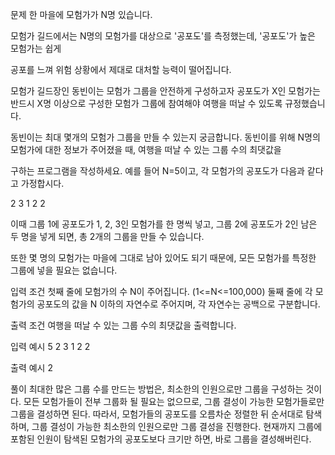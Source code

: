 문제
한 마을에 모험가가 N명 있습니다.

모험가 길드에서는 N명의 모험가를 대상으로 '공포도'를 측정했는데, '공포도'가 높은 모험가는 쉽게

공포를 느껴 위험 상황에서 제대로 대처할 능력이 떨어집니다.

모험가 길드장인 동빈이는 모험가 그룹을 안전하게 구성하고자 공포도가 X인 모험가는 반드시 X명
이상으로 구성한 모험가 그룹에 참여해야 여행을 떠날 수 있도록 규정했습니다.

동빈이는 최대 몇개의 모험가 그룹을 만들 수 있는지 궁금합니다.
동빈이를 위해 N명의 모험가에 대한 정보가 주어졌을 때, 여행을 떠날 수 있는 그룹 수의 최댓값을

구하는 프로그램을 작성하세요.
예를 들어 N=5이고, 각 모험가의 공포도가 다음과 같다고 가정합시다.

2 3 1 2 2

이때 그룹 1에 공포도가 1, 2, 3인 모험가를 한 명씩 넣고, 그룹 2에 공포도가 2인 남은 두 명을 넣게 되면, 총 2개의 그룹을 만들 수 있습니다.

또한 몇 명의 모험가는 마을에 그대로 남아 있어도 되기 때문에, 모든 모험가를 특정한 그룹에 넣을 필요는 없습니다.

입력 조건
첫째 줄에 모험가의 수 N이 주어집니다. (1<=N<=100,000)
둘째 줄에 각 모험가의 공포도의 값을 N 이하의 자연수로 주어지며, 각 자연수는 공백으로 구분합니다.

출력 조건
여행을 떠날 수 있는 그룹 수의 최댓값을 출력합니다.

입력 예시
5
2 3 1 2 2

출력 예시
2

풀이
최대한 많은 그룹 수를 만드는 방법은, 최소한의 인원으로만 그룹을 구성하는 것이다.
모든 모험가들이 전부 그룹화 될 필요는 없으므로, 그룹 결성이 가능한 모험가들로만 그룹을 결성하면 된다.
따라서, 모험가들의 공포도를 오름차순 정렬한 뒤 순서대로 탐색하며, 그룹 결성이 가능한 최소한의 인원으로만 그룹 결성을 진행한다.
현재까지 그룹에 포함된 인원이 탐색된 모험가의 공포도보다 크기만 하면, 바로 그룹을 결성해버린다.
